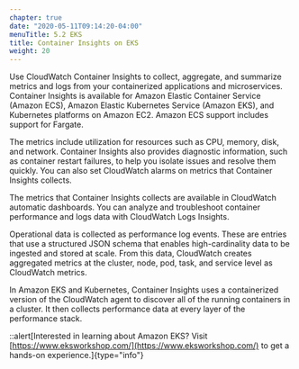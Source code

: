 ```yaml
---
chapter: true
date: "2020-05-11T09:14:20-04:00"
menuTitle: 5.2 EKS
title: Container Insights on EKS
weight: 20
---
```


Use CloudWatch Container Insights to collect, aggregate, and summarize metrics and logs from your containerized applications and microservices. Container Insights is available for Amazon Elastic Container Service (Amazon ECS), Amazon Elastic Kubernetes Service (Amazon EKS), and Kubernetes platforms on Amazon EC2. Amazon ECS support includes support for Fargate.

The metrics include utilization for resources such as CPU, memory, disk, and network. Container Insights also provides diagnostic information, such as container restart failures, to help you isolate issues and resolve them quickly. You can also set CloudWatch alarms on metrics that Container Insights collects.

The metrics that Container Insights collects are available in CloudWatch automatic dashboards. You can analyze and troubleshoot container performance and logs data with CloudWatch Logs Insights.

Operational data is collected as performance log events. These are entries that use a structured JSON schema that enables high-cardinality data to be ingested and stored at scale. From this data, CloudWatch creates aggregated metrics at the cluster, node, pod, task, and service level as CloudWatch metrics.

In Amazon EKS and Kubernetes, Container Insights uses a containerized version of the CloudWatch agent to discover all of the running containers in a cluster. It then collects performance data at every layer of the performance stack.

::alert[Interested in learning about Amazon EKS? Visit [https://www.eksworkshop.com/](https://www.eksworkshop.com/) to get a hands-on experience.]{type="info"}